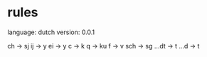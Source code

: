 # rules

language: dutch
version: 0.0.1

ch -> sj
ij -> y
ei -> y 
c -> k
q -> ku
f -> v
sch -> sg
...dt -> t
...d -> t


